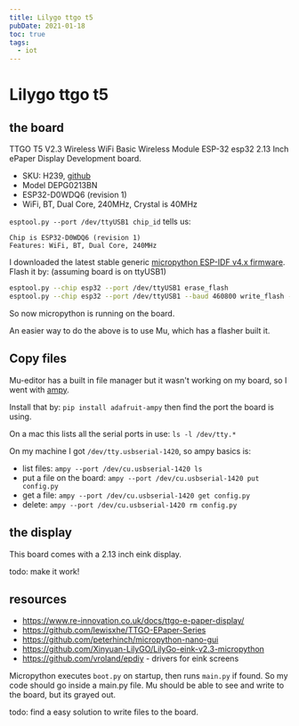 ```yaml
---
title: Lilygo ttgo t5
pubDate: 2021-01-18
toc: true
tags:
  - iot
---
```


# Lilygo ttgo t5

## the board

TTGO T5 V2.3 Wireless WiFi Basic Wireless Module ESP-32 esp32 2.13 Inch ePaper Display Development board.

- SKU: H239, [github](https://github.com/Xinyuan-LilyGO/LilyGo-T5-ink-series)
- Model DEPG0213BN
- ESP32-D0WDQ6 (revision 1)
- WiFi, BT, Dual Core, 240MHz, Crystal is 40MHz

`esptool.py --port /dev/ttyUSB1 chip_id` tells us:

```
Chip is ESP32-D0WDQ6 (revision 1)
Features: WiFi, BT, Dual Core, 240MHz
```

I downloaded the latest stable generic [micropython ESP-IDF v4.x firmware](http://micropython.org/download/esp32/). Flash it by: (assuming board is on ttyUSB1)

```bash
esptool.py --chip esp32 --port /dev/ttyUSB1 erase_flash
esptool.py --chip esp32 --port /dev/ttyUSB1 --baud 460800 write_flash -z 0x1000 esp32-idf4-20200902-v1.13.bin
```

So now micropython is running on the board.

An easier way to do the above is to use Mu, which has a flasher built it.

## Copy files

Mu-editor has a built in file manager but it wasn't working on my board, so I went with [ampy](https://github.com/scientifichackers/ampy).

Install that by: `pip install adafruit-ampy` then find the port the board is using.

On a mac this lists all the serial ports in use:
`ls -l /dev/tty.*`

On my machine I got `/dev/tty.usbserial-1420`, so ampy basics is:

- list files: `ampy --port /dev/cu.usbserial-1420 ls`
- put a file on the board: `ampy --port /dev/cu.usbserial-1420 put config.py`
- get a file: `ampy --port /dev/cu.usbserial-1420 get config.py`
- delete: `ampy --port /dev/cu.usbserial-1420 rm config.py`

## the display

This board comes with a 2.13 inch eink display.

todo: make it work!

## resources

- https://www.re-innovation.co.uk/docs/ttgo-e-paper-display/
- https://github.com/lewisxhe/TTGO-EPaper-Series
- https://github.com/peterhinch/micropython-nano-gui
- https://github.com/Xinyuan-LilyGO/LilyGo-eink-v2.3-micropython
- https://github.com/vroland/epdiy - drivers for eink screens

Micropython executes `boot.py` on startup, then runs `main.py` if found. So my code should go inside a main.py file. Mu should be able to see and write to the board, but its grayed out.

todo: find a easy solution to write files to the board.
